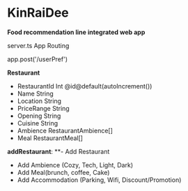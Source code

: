 # KinRaiDee
**Food recommendation line integrated web app**

server.ts
App Routing

app.post('/userPref')

**Restaurant**
- RestaurantId Int @id@default(autoIncrement())
- Name String
- Location String
- PriceRange String
- Opening String
- Cuisine String
- Ambience RestaurantAmbience[]
- Meal RestaurantMeal[]


**addRestaurant**:
**- Add Restaurant
- Add Ambience (Cozy, Tech, Light, Dark)
- Add Meal(brunch, coffee, Cake)
- Add Accommodation (Parking, Wifi, Discount/Promotion)


